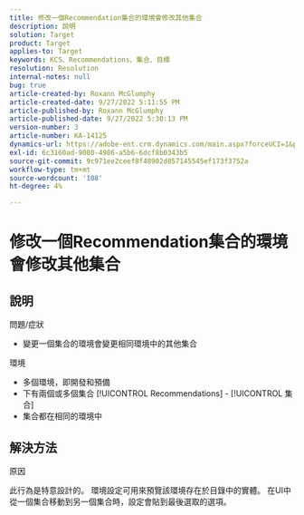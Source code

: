 ```yaml
---
title: 修改一個Recommendation集合的環境會修改其他集合
description: 說明
solution: Target
product: Target
applies-to: Target
keywords: KCS、Recommendations、集合、目標
resolution: Resolution
internal-notes: null
bug: true
article-created-by: Roxann McGlumphy
article-created-date: 9/27/2022 5:11:55 PM
article-published-by: Roxann McGlumphy
article-published-date: 9/27/2022 5:30:13 PM
version-number: 3
article-number: KA-14125
dynamics-url: https://adobe-ent.crm.dynamics.com/main.aspx?forceUCI=1&pagetype=entityrecord&etn=knowledgearticle&id=0196a277-873e-ed11-9db1-00224808613b
exl-id: 6c3160ad-9080-4986-a5b6-6dcf8b0343b5
source-git-commit: 9c971ee2ceef8f48902d857145545ef173f3752a
workflow-type: tm+mt
source-wordcount: '108'
ht-degree: 4%

---
```


# 修改一個Recommendation集合的環境會修改其他集合

## 說明

問題/症狀<br>
- 變更一個集合的環境會變更相同環境中的其他集合



環境
- 多個環境，即開發和預備
- 下有兩個或多個集合 [!UICONTROL Recommendations] - [!UICONTROL 集合]
- 集合都在相同的環境中



## 解決方法


原因

此行為是特意設計的。 環境設定可用來預覽該環境存在於目錄中的實體。 在UI中從一個集合移動到另一個集合時，設定會貼到最後選取的選項。
